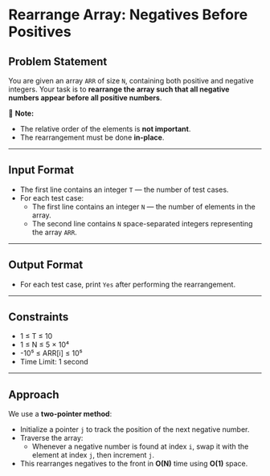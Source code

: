 # Rearrange Array: Negatives Before Positives

## Problem Statement

You are given an array `ARR` of size `N`, containing both positive and negative integers. Your task is to **rearrange the array such that all negative numbers appear before all positive numbers**.

📝 **Note:**  
- The relative order of the elements is **not important**.
- The rearrangement must be done **in-place**.

---

## Input Format

- The first line contains an integer `T` — the number of test cases.
- For each test case:
  - The first line contains an integer `N` — the number of elements in the array.
  - The second line contains `N` space-separated integers representing the array `ARR`.

---

## Output Format

- For each test case, print `Yes` after performing the rearrangement.

---

## Constraints

- 1 ≤ T ≤ 10  
- 1 ≤ N ≤ 5 × 10⁴  
- -10⁵ ≤ ARR[i] ≤ 10⁵  
- Time Limit: 1 second

---
## Approach

We use a **two-pointer method**:
- Initialize a pointer `j` to track the position of the next negative number.
- Traverse the array:
  - Whenever a negative number is found at index `i`, swap it with the element at index `j`, then increment `j`.
- This rearranges negatives to the front in **O(N)** time using **O(1)** space.
